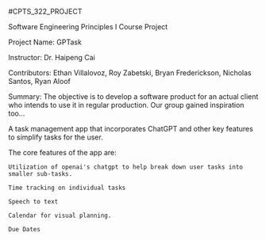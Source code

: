 #CPTS_322_PROJECT

Software Engineering Principles I Course Project

Project Name: GPTask

Instructor: Dr. Haipeng Cai

Contributors: Ethan Villalovoz, Roy Zabetski, Bryan Frederickson, Nicholas Santos, Ryan Aloof

Summary: The objective is to develop a software product for an actual client who intends to use it in regular production. Our group gained inspiration too...

A task management app that incorporates ChatGPT and other key features to simplify tasks for the user.

The core features of the app are:

    Utilization of openai's chatgpt to help break down user tasks into smaller sub-tasks.

    Time tracking on individual tasks

    Speech to text

    Calendar for visual planning.

    Due Dates

